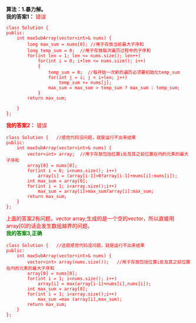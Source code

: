 **算法：1.暴力解。**   
**我的答案1：**<font color = red> 错误 <font>
```
class Solution {
public:
    int maxSubArray(vector<int>& nums) {
        long max_sum = nums[0]; //用于存放当前最大子序和
        long temp_sum = 0;  //用于存放每次遍历过程中的子序和
        for(int len = 1; len <= nums.size(); len++)
            for(int i = 0; i+len <= nums.size(); i++)
            {
                temp_sum = 0;  //每开始一次新的遍历必须要初始化temp_sum
                for(int j = i; j < i+len; j++)
                    temp_sum += nums[j];
                max_sum = max_sum > temp_sum ? max_sum : temp_sum;
            }
        return max_sum;

    }
};
```
**我的答案2：**<font color = red> 错误 <font>
```
class Solution {   //感觉代码没问题，就是运行不出来结果
public:
    int maxSubArray(vector<int>& nums) {
        vector<int> array;  //用于存放包括位置i处及其之前位置在内的元素的最大子序和
        array[0] = nums[0];
        for(int i = 0; i<nums.size(); i++)
            array[i] = (array[i-1]>0?array[i-1]+nums[i]:nums[i]);
        int max_sum = array[0];
        for(int i = 1; i<array.size();i++)
            max_sum = array[i]>max_sum?array[i]:max_sum;
        return max_sum;
    }
};
```
<font color = red>上面的答案2有问题，vector<int> array;生成的是一个空的vector，所以直接用array[0]的话会发生数组越界的问题。</font>   
**<font color=green>我的答案3,正确</font>**
```
class Solution {   //这题感觉代码没问题，就是运行不出来结果
public:
    int maxSubArray(vector<int>& nums) {
        vector<int> array(nums.size());   //用于存放包括位置i处及其之前位置在内的元素的最大子序和
        array[0] = nums[0];
        for(int i = 1; i<nums.size(); i++)
            array[i] = max(array[i-1]+nums[i],nums[i]);
        int max_sum = array[0];
        for(int i = 1; i<array.size();i++)
            max_sum =max (array[i],max_sum);
        return max_sum;
    }
};
```